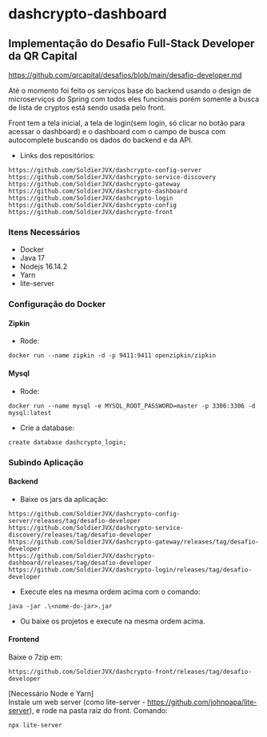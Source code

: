 # dashcrypto-dashboard

## Implementação do Desafio Full-Stack Developer da QR Capital
https://github.com/qrcapital/desafios/blob/main/desafio-developer.md

Até o momento foi feito os serviços base do backend usando o design de microserviços do Spring com todos eles funcionais porém somente a busca de lista de cryptos
está sendo usada pelo front.

Front tem a tela inicial, a tela de login(sem login, só clicar no botão para acessar o dashboard) e o dashboard com o campo de busca com autocomplete buscando os dados do backend e da API.

 - Links dos repositórios:
```
https://github.com/SoldierJVX/dashcrypto-config-server
https://github.com/SoldierJVX/dashcrypto-service-discovery
https://github.com/SoldierJVX/dashcrypto-gateway
https://github.com/SoldierJVX/dashcrypto-dashboard
https://github.com/SoldierJVX/dashcrypto-login
https://github.com/SoldierJVX/dashcrypto-config
https://github.com/SoldierJVX/dashcrypto-front
```

### Itens Necessários

 - Docker
 - Java 17
 - Nodejs 16.14.2
 - Yarn
 - lite-server

### Configuração do Docker

#### Zipkin

 - Rode:
```
docker run --name zipkin -d -p 9411:9411 openzipkin/zipkin
```

#### Mysql
- Rode:
```
docker run --name mysql -e MYSQL_ROOT_PASSWORD=master -p 3306:3306 -d mysql:latest
```

- Crie a database:
```
create database dashcrypto_login;
```

### Subindo Aplicação

#### Backend

 - Baixe os jars da aplicação:

```
https://github.com/SoldierJVX/dashcrypto-config-server/releases/tag/desafio-developer
https://github.com/SoldierJVX/dashcrypto-service-discovery/releases/tag/desafio-developer
https://github.com/SoldierJVX/dashcrypto-gateway/releases/tag/desafio-developer
https://github.com/SoldierJVX/dashcrypto-dashboard/releases/tag/desafio-developer
https://github.com/SoldierJVX/dashcrypto-login/releases/tag/desafio-developer
```
 - Execute eles na mesma ordem acima com o comando:

```
java -jar .\<nome-do-jar>.jar
```


 - Ou baixe os projetos e execute na mesma ordem acima.

#### Frontend

Baixe o 7zip em:
```
https://github.com/SoldierJVX/dashcrypto-front/releases/tag/desafio-developer
```
[Necessário Node e Yarn]\
Instale um web server (como lite-server - https://github.com/johnpapa/lite-server), e rode na pasta raiz do front. Comando:
```
npx lite-server
```
